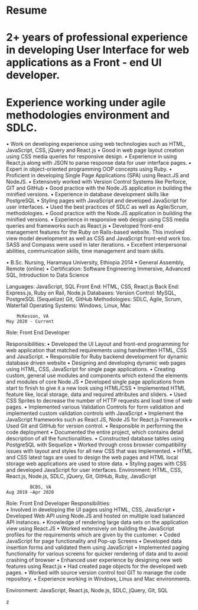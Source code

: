 # Resume

#	2+ years of professional experience in developing User Interface for web applications as a Front - end UI developer.
#	Experience working under agile methodologies environment and SDLC.
•	Work on developing experience using web technologies such as HTML, JavaScript, CSS, jQuery and React.js 
•	Good in web page layout creation using CSS media queries for responsive design.
•	Experience in using React.js along with JSON to parse response data for user interface pages.
•	Expert in object-oriented programming OOP concepts using Ruby.
•	Proficient in developing Single Page Applications (SPA) using React.JS and NodeJS.
•	Extensively worked with Version Control Systems like Perforce, GIT and GitHub
•	Good practice with the Node.JS application in building the minified versions.
•	Experience in database development skills like PostgreSQL
•	Styling pages with JavaScript and developed JavaScript for user interfaces.
•	Used the best practices of SDLC as well as Agile/Scrum, methodologies.
•	Good practice with the Node.JS application in building the minified versions.
•	Experience in responsive web design using CSS media queries and frameworks such as React.js
•	Developed front-end management features for the Ruby on Rails-based website. This involved view model development as well as CSS and JavaScript front-end work too. SASS and Compass were used in later iterations.
•	Excellent interpersonal abilities, communication skills, time management and team skills.


•	B.Sc. Nursing, Haramaya University, Ethiopia                                                                           2014
•	General Assembly, Remote (online)
•	Certification: Software Engineering Immersive, Advanced SQL, Introduction to Data Science


Languages:	JavaScript, SQL
Front End:	HTML, CSS, React.js
Back End:	 Express.js, Ruby on Rail, Node.js
Databases:
Version Control:                                  	 MySQL, PostgreSQL (Sequelize)
 Git, GitHub
Methodologies:	SDLC, Agile, Scrum, Waterfall
Operating Systems:	Windows, Linux, Mac




 
		McKesson, VA                                                                                                       May 2020 - Current
Role: Front End Developer

Responsibilities:
•	Developed the UI Layout and front-end programming for web application that matched requirements using handwritten HTML, CSS and JavaScript.
•	Responsible for Ruby backend development for dynamic database driven website
•	Designing and developing dynamic web pages using HTML, CSS, JavaScript for single page applications.
•	Creating custom, general use modules and components which extend the elements and modules of core Node.JS
•	Developed single page applications from start to finish to give it a new look using HTML/CSS
•	Implemented HTML feature like, local storage, data and required attributes and sliders.
•	Used CSS Sprites to decrease the number of HTTP requests and load time of web pages.
•	Implemented various Validation Controls for form validation and implemented custom validation controls with JavaScript 
•	Implement the JavaScript frameworks such as React JS, Node JS for React.js Framework
•	Used Git and GitHub for version control.
•	Responsible in performing the code deployment
•	Documented the entire project, which contains detail description of all the functionalities.
•	Constructed database tables using PostgreSQL with Sequelize
•	Worked through cross browser compatibility issues with layout and styles for all new CSS that was implemented.
•	HTML and CSS latest tags are used to design the web pages and HTML local storage web applications are used to store data.
•	Styling pages with CSS and developed JavaScript for user interfaces.
Environment: HTML, CSS, React.js, Node.js, SDLC, jQuery, Git, GitHub, Ruby, JavaScript

             BCBS, VA	                                                                                                  Aug 2019 –Apr 2020
Role: Front End Developer
Responsibilities:										
•	Involved in developing the UI pages using HTML, CSS, JavaScript 
•	Developed Web API using Node.JS and hosted on multiple load balanced API instances.
•	Knowledge of rendering large data sets on the application view using React.JS
•	Worked extensively on building the JavaScript profiles for the requirements which are given by the customer.
•	Coded JavaScript for page functionality and Pop-up Screens
•	Developed data insertion forms and validated them using JavaScript
•	Implemented paging functionality for various screens for quicker rendering of data and to avoid crashing of browser
•	Enhanced user experience by designing new web features using React.js
•	Had created page objects for the developed web pages.
•	Worked with source version control tool GIT to manage the code repository.
•	Experience working in Windows, Linux and Mac environments.

Environment: JavaScript, React.js, Node.js, SDLC, jQuery, Git, SQL 

z

